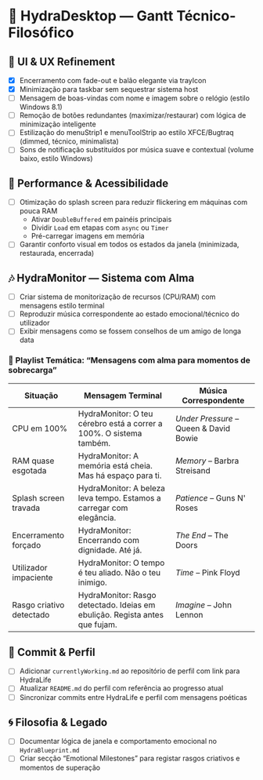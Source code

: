 # 🧠 HydraDesktop — Gantt Técnico-Filosófico

## 🔧 UI & UX Refinement

- [x] Encerramento com fade-out e balão elegante via trayIcon
- [x] Minimização para taskbar sem sequestrar sistema host
- [ ] Mensagem de boas-vindas com nome e imagem sobre o relógio (estilo Windows 8.1)
- [ ] Remoção de botões redundantes (maximizar/restaurar) com lógica de minimização inteligente
- [ ] Estilização do menuStrip1 e menuToolStrip ao estilo XFCE/Bugtraq (dimmed, técnico, minimalista)
- [ ] Sons de notificação substituídos por música suave e contextual (volume baixo, estilo Windows)

## 🚀 Performance & Acessibilidade

- [ ] Otimização do splash screen para reduzir flickering em máquinas com pouca RAM
  - Ativar `DoubleBuffered` em painéis principais
  - Dividir `Load` em etapas com `async` ou `Timer`
  - Pré-carregar imagens em memória
- [ ] Garantir conforto visual em todos os estados da janela (minimizada, restaurada, encerrada)

## 🎶 HydraMonitor — Sistema com Alma

- [ ] Criar sistema de monitorização de recursos (CPU/RAM) com mensagens estilo terminal
- [ ] Reproduzir música correspondente ao estado emocional/técnico do utilizador
- [ ] Exibir mensagens como se fossem conselhos de um amigo de longa data

### 🎵 Playlist Temática: “Mensagens com alma para momentos de sobrecarga”

| Situação                      | Mensagem Terminal                                                                 | Música Correspondente                        |
|------------------------------|------------------------------------------------------------------------------------|----------------------------------------------|
| CPU em 100%                  | HydraMonitor: O teu cérebro está a correr a 100%. O sistema também.               | *Under Pressure* – Queen & David Bowie       |
| RAM quase esgotada           | HydraMonitor: A memória está cheia. Mas há espaço para ti.                        | *Memory* – Barbra Streisand                  |
| Splash screen travada        | HydraMonitor: A beleza leva tempo. Estamos a carregar com elegância.             | *Patience* – Guns N' Roses                   |
| Encerramento forçado         | HydraMonitor: Encerrando com dignidade. Até já.                                   | *The End* – The Doors                        |
| Utilizador impaciente        | HydraMonitor: O tempo é teu aliado. Não o teu inimigo.                           | *Time* – Pink Floyd                          |
| Rasgo criativo detectado     | HydraMonitor: Rasgo detectado. Ideias em ebulição. Regista antes que fujam.      | *Imagine* – John Lennon                      |

## 🧭 Commit & Perfil

- [ ] Adicionar `currentlyWorking.md` ao repositório de perfil com link para HydraLife
- [ ] Atualizar `README.md` do perfil com referência ao progresso atual
- [ ] Sincronizar commits entre HydraLife e perfil com mensagens poéticas

## 🌀 Filosofia & Legado

- [ ] Documentar lógica de janela e comportamento emocional no `HydraBlueprint.md`
- [ ] Criar secção “Emotional Milestones” para registar rasgos criativos e momentos de superação
